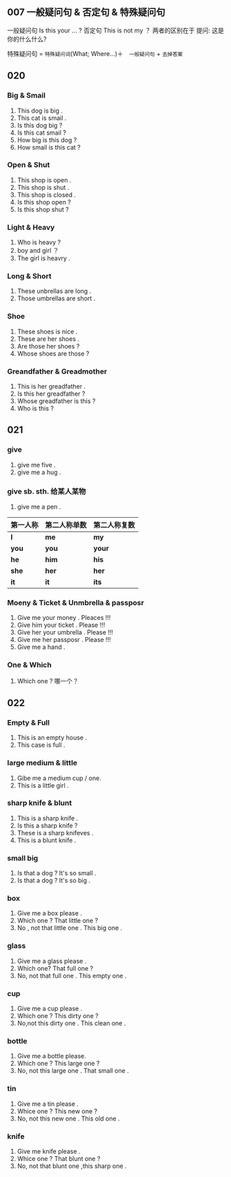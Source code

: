 ##  007 一般疑问句 & 否定句 & 特殊疑问句

一般疑问句  Is this your ... ?
否定句 This is not my ？
两者的区别在于 提问: 这是你的什么什么? 

特殊疑问句 = `特殊疑问词`(What; Where...)＋　`一般疑问句` + `去掉答案`

## 020 
### Big & Smail
1. This dog is big .
2. This cat is smail .
3. Is this dog big ?
4. Is this cat smail ?
5. How big is this dog ?
6. How smail is this cat ?
### Open & Shut
1. This shop is open .
2. This shop is shut . 
3. This shop is closed . 
4. Is this shop open ?
5. Is this shop shut ?
### Light & Heavy
1. Who is heavy ?
2. boy and girl ？
3. The girl is heavry .
### Long & Short
1. These unbrellas are long .
2. Those umbrellas are short .

### Shoe
1. These shoes is nice .
2. These are her shoes .
3. Are those her shoes ?
4. Whose shoes are those ?

### Greandfather & Greadmother
1. This is her greadfather .
2. Is this her greadfather ?
3. Whose greadfather is this ?
4. Who is this ?

## 021
### give

1. give me five .
2. give me a hug .

### give sb. sth.  给某人某物
1. give me a pen .

| 第一人称 | 第二人称单数 | 第二人称复数 |
| ---- | ---- | ---- |
| **I** | **me** | **my** |
| **you** | **you** | **your** |
| **he** | **him** | **his** |
| **she** | **her** | **her** |
| **it** | **it** | **its** |

### Moeny & Ticket & Unmbrella & passposr
1. Give me your money . Pleaces !!!
2. Give him your ticket . Please !!!
3. Give her your umbrella . Please !!!
4. Give me her passposr . Please !!!
5. Give me a hand .

### One & Which
1. Which one ? 哪一个？

## 022

### Empty & Full
1. This is an empty house . 
2. This case is full .

### large  medium & little
1. Gibe me a medium cup / one.
2. This is a little girl .

### sharp  knife & blunt
1. This is a sharp knife .
2. Is this a sharp knife ?
3. These is a sharp knifeves .
4. This is a blunt knife .

### small big
1. Is that a dog ? It's so small .
2. Is that a dog ? It's so big .

### box
1. Give me a box please .
2. Which one ? That little one ?
3. No , not that little one . This big one .
### glass
1. Give me a glass please .
2. Which one? That full one ?
3. No, not that full one . This empty one .

### cup
1. Give me a cup please .
2. Which one ? This dirty one ?
3. No,not this dirty one . This clean one .

### bottle
1. Give me a bottle please.
2. Which one ? This large one ?
3. No, not this large one . That small one .

### tin
1. Give me a tin please .
2. Whice one ? This new one ?
3. No, not this new one . This old one .

### knife
1. Give me knife please .
2. Whice one ? That  blunt one ?
3. No, not that blunt one ,this sharp one .